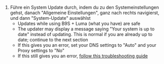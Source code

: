 1. Führe ein System Update durch, indem du zu den Systemeinstellungen gehst, danach "Allgemeine Einstellungen", ganz nach rechts navigierst, und dann "System-Update" auswählst
   - Updates while using B9S + Luma (what you have) are safe
   - The updater may display a message saying "Your system is up to date" instead of updating. This is normal if you are already up to date; continue to the next section
   - If this gives you an error, set your DNS settings to "Auto" and your Proxy settings to "No"
   - If this still gives you an error, [follow this troubleshooting guide](troubleshooting#finalizing-setup)
